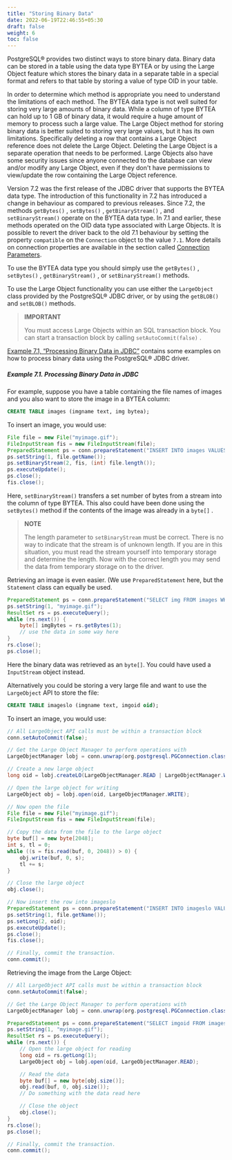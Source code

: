 ```yaml
---
title: "Storing Binary Data"
date: 2022-06-19T22:46:55+05:30
draft: false
weight: 6
toc: false
---
```


PostgreSQL® provides two distinct ways to store binary data.  Binary data can be stored in a table using the data type
BYTEA or by using the Large Object feature which stores the binary data in a separate table in a special format and refers
to that table by storing a value of type OID in your table.

In order to determine which method is appropriate you need to understand the limitations of each method. The BYTEA data
type is not well suited for storing very large amounts of binary data. While a column of type BYTEA can hold up to 1 GB
of binary data, it would require a huge amount of memory to process such a large value. The Large Object method for
storing binary data is better suited to storing very large values, but it has its own limitations.  Specifically deleting
a row that contains a Large Object reference does not delete the Large Object. Deleting the Large Object is a separate
operation that needs to be performed. Large Objects also have some security issues since anyone connected to the database
can view and/or modify any Large Object, even if they don't have permissions to view/update the row containing the
Large Object reference.

Version 7.2 was the first release of the JDBC driver that supports the BYTEA data type. The introduction of this functionality
in 7.2 has introduced a change in behaviour as compared to previous releases. Since 7.2, the methods
`getBytes()` , `setBytes()` , `getBinaryStream()` , and `setBinaryStream()` operate on the BYTEA data type. In 7.1 and
earlier, these methods operated on the OID data type associated with Large Objects. It is possible to revert the driver
back to the old 7.1 behaviour by setting the property `compatible` on the `Connection` object to the value `7.1`.
More details on connection properties are available in the section called [Connection Parameters](/documentation/use/#connection-parameters).

To use the BYTEA data type you should simply use the `getBytes()` , `setBytes()` , `getBinaryStream()` , or `setBinaryStream()` methods.

To use the Large Object functionality you can use either the `LargeObject` class provided by the PostgreSQL® JDBC driver,
or by using the `getBLOB()` and `setBLOB()` methods.

> **IMPORTANT**
>
> You must access Large Objects within an SQL transaction block.  You can start a transaction block by calling `setAutoCommit(false)` .

[Example 7.1, “Processing Binary Data in JDBC”](/documentation/binary-data/#example71processing-binary-data-in-jdbc)
contains some examples on how to process binary data using the PostgreSQL® JDBC driver.

##### Example 7.1. Processing Binary Data in JDBC

For example, suppose you have a table containing the file names of images and you
also want to store the image in a BYTEA column:

```sql
CREATE TABLE images (imgname text, img bytea);
```

To insert an image, you would use:

```java
File file = new File("myimage.gif");
FileInputStream fis = new FileInputStream(file);
PreparedStatement ps = conn.prepareStatement("INSERT INTO images VALUES (?, ?)");
ps.setString(1, file.getName());
ps.setBinaryStream(2, fis, (int) file.length());
ps.executeUpdate();
ps.close();
fis.close();
```

Here, `setBinaryStream()` transfers a set number of bytes from a stream into the column of type BYTEA. This also could
have been done using the `setBytes()` method if the contents of the image was already in a `byte[]` .

> **NOTE**
>
> The length parameter to `setBinaryStream` must be correct. There is no way to indicate that the stream is of unknown
> length. If you are in this situation, you must read the stream yourself into temporary storage and determine the length.
> Now with the correct length you may send the data from temporary storage on to the driver.

Retrieving an image is even easier. (We use `PreparedStatement` here, but the `Statement` class can equally be used.

```java
PreparedStatement ps = conn.prepareStatement("SELECT img FROM images WHERE imgname = ?");
ps.setString(1, "myimage.gif");
ResultSet rs = ps.executeQuery();
while (rs.next()) {
    byte[] imgBytes = rs.getBytes(1);
    // use the data in some way here
}
rs.close();
ps.close();
```

Here the binary data was retrieved as an `byte[]`.  You could have used a `InputStream` object instead.

Alternatively you could be storing a very large file and want to use the `LargeObject` API to store the file:

```sql
CREATE TABLE imageslo (imgname text, imgoid oid);
```

To insert an image, you would use:

```java
// All LargeObject API calls must be within a transaction block
conn.setAutoCommit(false);

// Get the Large Object Manager to perform operations with
LargeObjectManager lobj = conn.unwrap(org.postgresql.PGConnection.class).getLargeObjectAPI();

// Create a new large object
long oid = lobj.createLO(LargeObjectManager.READ | LargeObjectManager.WRITE);

// Open the large object for writing
LargeObject obj = lobj.open(oid, LargeObjectManager.WRITE);

// Now open the file
File file = new File("myimage.gif");
FileInputStream fis = new FileInputStream(file);

// Copy the data from the file to the large object
byte buf[] = new byte[2048];
int s, tl = 0;
while ((s = fis.read(buf, 0, 2048)) > 0) {
    obj.write(buf, 0, s);
    tl += s;
}

// Close the large object
obj.close();

// Now insert the row into imageslo
PreparedStatement ps = conn.prepareStatement("INSERT INTO imageslo VALUES (?, ?)");
ps.setString(1, file.getName());
ps.setLong(2, oid);
ps.executeUpdate();
ps.close();
fis.close();

// Finally, commit the transaction.
conn.commit();
```

Retrieving the image from the Large Object:

```java
// All LargeObject API calls must be within a transaction block
conn.setAutoCommit(false);

// Get the Large Object Manager to perform operations with
LargeObjectManager lobj = conn.unwrap(org.postgresql.PGConnection.class).getLargeObjectAPI();

PreparedStatement ps = conn.prepareStatement("SELECT imgoid FROM imageslo WHERE imgname = ?");
ps.setString(1, "myimage.gif");
ResultSet rs = ps.executeQuery();
while (rs.next()) {
    // Open the large object for reading
    long oid = rs.getLong(1);
    LargeObject obj = lobj.open(oid, LargeObjectManager.READ);

    // Read the data
    byte buf[] = new byte[obj.size()];
    obj.read(buf, 0, obj.size());
    // Do something with the data read here

    // Close the object
    obj.close();
}
rs.close();
ps.close();

// Finally, commit the transaction.
conn.commit();
```
